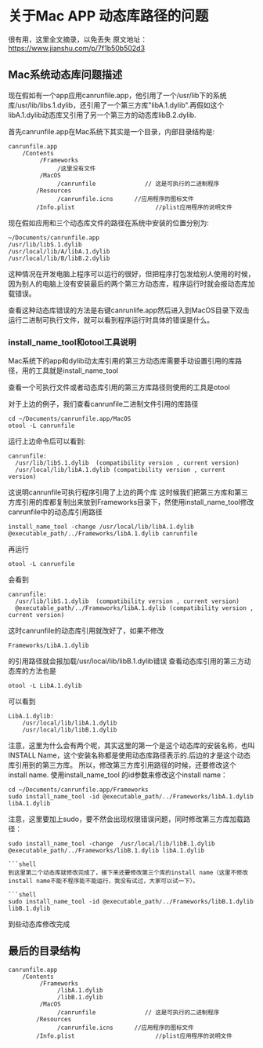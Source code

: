 # 关于Mac APP 动态库路径的问题
很有用，这里全文摘录，以免丢失
原文地址：https://www.jianshu.com/p/7f1b50b502d3


## Mac系统动态库问题描述
现在假如有一个app应用canrunfile.app，他引用了一个/usr/lib下的系统库/usr/lib/libs.1.dylib，还引用了一个第三方库"libA.1.dylib".再假如这个libA.1.dylib动态库又引用了另一个第三方的动态库libB.2.dylib.

首先canrunfile.app在Mac系统下其实是一个目录，内部目录结构是:

```shell
canrunfile.app
    /Contents
         /Frameworks
              /这里没有文件
         /MacOS
              /canrunfile              // 这是可执行的二进制程序
        /Resources
              /canrunfile.icns      //应用程序的图标文件
        /Info.plist                       //plist应用程序的说明文件
```
现在假如应用和三个动态库文件的路径在系统中安装的位置分别为:

```shell
~/Documents/canrunfile.app
/usr/lib/libS.1.dylib
/usr/local/lib/A/libA.1.dylib
/usr/local/lib/B/libB.2.dylib
```

这种情况在开发电脑上程序可以运行的很好，但把程序打包发给别人使用的时候，因为别人的电脑上没有安装最后的两个第三方动态库，程序运行时就会报动态库加载错误。

查看这种动态库错误的方法是右键canrunlife.app然后进入到MacOS目录下双击运行二进制可执行文件，就可以看到程序运行时具体的错误是什么。


### install_name_tool和otool工具说明
Mac系统下的app和dylib动太库引用的第三方动态库需要手动设置引用的库路径，用的工具就是install_name_tool

查看一个可执行文件或者动态库引用的第三方库路径则使用的工具是otool

对于上边的例子，我们查看canrunfile二进制文件引用的库路径

```shell
cd ~/Documents/canrunfile.app/MacOS
otool -L canrunfile
```

运行上边命令后可以看到:


```shell
canrunfile:
  /usr/lib/libS.1.dylib  (compatibility version , current version)
  /usr/local/lib/libA.1.dylib (compatibility version , current version)
```

这说明canrunfile可执行程序引用了上边的两个库
这时候我们把第三方库和第三方库引用的库都复制出来放到Frameworks目录下，然使用install_name_tool修改canrunfile中的动态库引用路径

```shell
install_name_tool -change /usr/local/lib/libA.1.dylib @executable_path/../Frameworks/libA.1.dylib canrunfile
```
再运行

```shell
otool -L canrunfile
```
会看到

```shell
canrunfile:
  /usr/lib/libS.1.dylib  (compatibility version , current version)
  @executable_path/../Frameworks/libA.1.dylib (compatibility version , current version)
```
这时canrunfile的动态库引用就改好了，如果不修改

```shell
Frameworks/LibA.1.dylib
```
的引用路径就会报加载/usr/local/lib/libB.1.dylib错误
查看动态库引用的第三方动态库的方法也是


```shell
otool -L LibA.1.dylib
```
可以看到


```shell
LibA.1.dylib:
    /usr/local/lib/libA.1.dylib
    /usr/local/lib/libB.1.dylib
```
注意，这里为什么会有两个呢，其实这里的第一个是这个动态库的安装名称，也叫INSTALL Name，这个安装名称都是使用动态库路径表示的.后边的才是这个动态库引用到的第三方库。
所以，修改第三方库引用路径的时候，还要修改这个install name.
使用install_name_tool 的id参数来修改这个install name：

```shell
cd ~/Documents/canrunfile.app/Frameworks
sudo install_name_tool -id @executable_path/../Frameworks/libA.1.dylib libA.1.dylib
```
注意，这里要加上sudo，要不然会出现权限错误问题，同时修改第三方库加载路径：


```shell
sudo install_name_tool -change  /usr/local/lib/libB.1.dylib @executable_path/../Frameworks/libB.1.dylib libA.1.dylib

```shell
到这里第二个动态库就修改完成了，接下来还要修改第三个库的install name（这里不修改install name不能不程序能不能运行，我没有试过，大家可以试一下）。

```shell
sudo install_name_tool -id @executable_path/../Frameworks/libB.1.dylib libB.1.dylib
```
到些动态库修改完成

## 最后的目录结构

```shell
canrunfile.app
    /Contents
         /Frameworks
              /libA.1.dylib
              /libB.1.dylib
         /MacOS
              /canrunfile              // 这是可执行的二进制程序
        /Resources
              /canrunfile.icns      //应用程序的图标文件
        /Info.plist                       //plist应用程序的说明文件
```